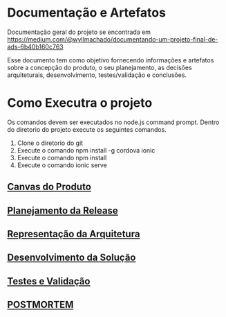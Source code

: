 # Documentação e Artefatos
Documentação geral do  projeto se encontrada em 
https://medium.com/@wyllmachado/documentando-um-projeto-final-de-ads-6b40b160c763

Esse documento tem como objetivo fornecendo informações e artefatos sobre a concepção do produto, o seu planejamento, as decisões arquiteturais, desenvolvimento, testes/validação e conclusões.

# Como Executra o projeto
Os comandos devem ser executados no node.js command prompt.
Dentro do diretorio do projeto execute os seguintes comandos.
1. Clone o diretorio do git
2. Execute o comando npm install -g cordova ionic
3. Execute o comando npm install
4. Execute o comando ionic serve


## [Canvas do Produto](canvas-do-produto.md)

## [Planejamento da Release](planejamento-da-release.md)

## [Representação da Arquitetura](representacao-da-arquitetura.md) 

## [Desenvolvimento da Solução](desenvolvimento-da-solucao.md)

## [Testes e Validação](testes.md)

## [POSTMORTEM](postmortem.md)



